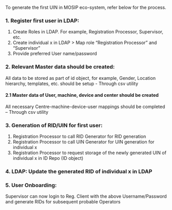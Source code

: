 To generate the first UIN in MOSIP eco-system, refer below for the process.

### 1. Register first user in LDAP:
1. Create Roles in LDAP. For example, Registration Processor, Supervisor, etc.
1. Create individual x in LDAP > Map role “Registration Processor” and “Supervisor”
1. Provide preferred User name/password
### 2. Relevant Master data should be created:
All data to be stored as part of id object, for example, Gender, Location hierarchy, templates, etc. should be setup - Through csv utility
#### 2.1 Master data of User, machine, device and center should be created
All necessary Centre-machine-device-user mappings should be completed – Through csv utility
### 3. Generation of RID/UIN for first user:
1. Registration Processor to call RID Generator for RID generation
1. Registration Processor to call UIN Generator for UIN generation for individual x
1. Registration Processor to request storage of the newly generated UIN of individual x in ID Repo  (ID object)
### 4. LDAP: Update the generated RID of individual x in LDAP
### 5. User Onboarding:
Supervisor can now login to Reg. Client with the above Username/Password and generate RIDs for subsequent probable Operators
